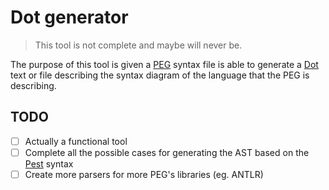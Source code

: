 # Dot generator

> This tool is not complete and maybe will never be.

The purpose of this tool is given
a [PEG](https://en.wikipedia.org/wiki/Parsing_expression_grammar) syntax file
is able to generate a [Dot](https://www.graphviz.org/doc/info/lang.html) text
or file describing the syntax diagram of the language that the PEG is
describing.

## TODO

- [ ] Actually a functional tool
- [ ] Complete all the possible cases for generating the AST based on the
  [Pest](https://pest.rs) syntax
- [ ] Create more parsers for more PEG's libraries (eg. ANTLR) 
